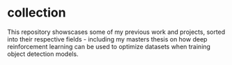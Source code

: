 # collection

This repository showscases some of my previous work and projects, sorted into their respective fields - including my masters thesis on how deep reinforcement learning can be used to optimize datasets when training object detection models. 
